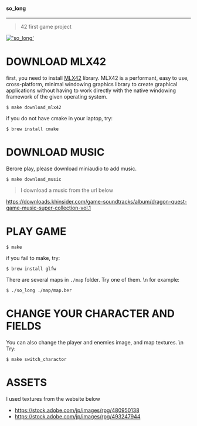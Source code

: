 #### so_long
___
> 42 first game project

[!['so_long'](https://tsfcm.jp/wp-content/uploads/2023/09/42-so_long-1024x553.png)](https://youtu.be/zaKGzGfHjAQ)

# DOWNLOAD MLX42

first, you need to install [MLX42](https://github.com/codam-coding-college/MLX42) library.
MLX42 is a performant, easy to use, cross-platform, minimal windowing graphics library to create graphical applications without having to work directly with the native windowing framework of the given operating system.

```shell
$ make download_mlx42
```

if you do not have cmake in your laptop, try:

```shell
$ brew install cmake
```

# DOWNLOAD MUSIC

Berore play, please download miniaudio to add music.

```shell
$ make download_music
```

> I download a music from the url below

https://downloads.khinsider.com/game-soundtracks/album/dragon-quest-game-music-super-collection-vol.1


# PLAY GAME

```shell
$ make
```

if you fail to make, try:

```shell
$ brew install glfw
```

There are several maps in `./map` folder. Try one of them. \n
for example:

```shell
$ ./so_long ./map/map.ber
```

# CHANGE YOUR CHARACTER AND FIELDS

You can also change the player and enemies image, and map textures. \n
Try:

```shell
$ make switch_charactor
```

# ASSETS

I used textures from the website below

- https://stock.adobe.com/jp/images/rpg/480950138
- https://stock.adobe.com/jp/images/rpg/493247944
